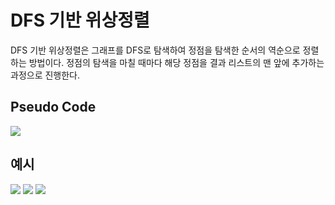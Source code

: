 # DFS 기반 위상정렬
DFS 기반 위상정렬은 그래프를 DFS로 탐색하여 정점을 탐색한 순서의 역순으로 정렬하는 방법이다. 정점의 탐색을 마칠 때마다 해당 정점을 결과 리스트의 맨 앞에 추가하는 과정으로 진행한다.

## Pseudo Code
![](https://i.imgur.com/NVpdoH0.png)

## 예시
![](https://i.imgur.com/EWkS8ry.png)
![](https://i.imgur.com/GM7D7cA.png)
![](https://i.imgur.com/Ybc43WM.png)

